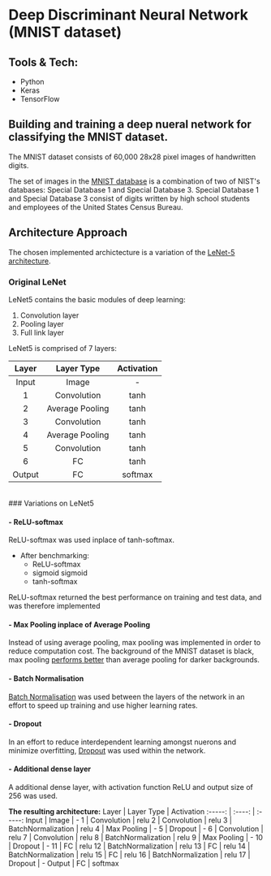 # Deep Discriminant Neural Network (MNIST dataset)

## Tools & Tech:
- Python 
- Keras
- TensorFlow

## Building and training a deep nueral network for classifying the MNIST dataset. 
The MNIST dataset consists of 60,000 28x28 pixel images of handwritten digits. 

The set of images in the [MNIST database](http://yann.lecun.com/exdb/mnist/) is a combination of two of NIST's databases: Special Database 1 and Special Database 3. Special Database 1 and Special Database 3 consist of digits written by high school students and employees of the United States Census Bureau.

## Architecture Approach
The chosen implemented archictecture is a variation of the [LeNet-5 architecture](http://yann.lecun.com/exdb/publis/pdf/lecun-98.pdf).

### Original LeNet 
LeNet5 contains the basic modules of deep learning:
1. Convolution layer
2. Pooling layer
3. Full link layer

LeNet5 is comprised of 7 layers:

Layer   | Layer Type     | Activation
:-----: | :----:         | :-----:
Input   | Image          | -
1       | Convolution    | tanh
2       | Average Pooling| tanh
3       | Convolution    | tanh
4       | Average Pooling| tanh
5       | Convolution    | tanh
6       | FC             | tanh
Output  | FC             | softmax

<br>
### Variations on LeNet5

#### - __ReLU-softmax__
ReLU-softmax was used inplace of tanh-softmax.
- After benchmarking:
    - ReLU-softmax
    - sigmoid sigmoid
    - tanh-softmax

ReLU-softmax returned the best performance on training and test data, and was therefore implemented
<br>

#### -  __Max Pooling inplace of Average Pooling__
Instead of using average pooling, max pooling was implemented in order to reduce computation cost. The background of the MNIST dataset is black, max pooling [performs better](https://iq.opengenus.org/maxpool-vs-avgpool/) than average pooling for darker backgrounds. 
<br>

#### - __Batch Normalisation__
[Batch Normalisation](https://www.baeldung.com/cs/batch-normalization-cnn) was used between the layers of the network in an effort to speed up training and use higher learning rates. 
<br>

#### - __Dropout__
In an effort to reduce interdependent learning amongst nuerons and minimize overfitting, [Dropout](https://medium.com/@amarbudhiraja/https-medium-com-amarbudhiraja-learning-less-to-learn-better-dropout-in-deep-machine-learning-74334da4bfc5) was used within the network.
<br>

#### - __Additional dense layer__
A additional dense layer, with activation function ReLU and output size of 256 was used.
<br>

__The resulting architecture:__
Layer   | Layer Type     | Activation
:-----: | :----:         | :-----:
Input   | Image          | -
1       | Convolution    | relu
2       | Convolution    | relu
3       | BatchNormalization | relu
4       | Max Pooling  | -
5       | Dropout    | -
6       | Convolution    | relu
7       | Convolution    | relu
8       | BatchNormalization | relu
9       | Max Pooling | -
10       | Dropout    | -
11      | FC             | relu
12      | BatchNormalization | relu
13      | FC             | relu
14      | BatchNormalization | relu
15      | FC             | relu
16      | BatchNormalization | relu
17      | Dropout    | -
Output  | FC             | softmax
